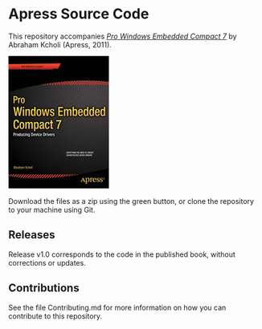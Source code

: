 # Apress Source Code

This repository accompanies [*Pro Windows Embedded Compact 7*](http://www.apress.com/9781430241799) by Abraham  Kcholi (Apress, 2011).

![Cover image](9781430241799.jpg)

Download the files as a zip using the green button, or clone the repository to your machine using Git.

## Releases

Release v1.0 corresponds to the code in the published book, without corrections or updates.

## Contributions

See the file Contributing.md for more information on how you can contribute to this repository.
